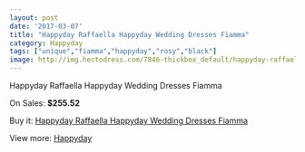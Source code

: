 ```yaml
---
layout: post
date: '2017-03-07'
title: "Happyday Raffaella Happyday Wedding Dresses Fiamma"
category: Happyday
tags: ["unique","fiamma","happyday","rosy","black"]
image: http://img.hectodress.com/7846-thickbox_default/happyday-raffaella-happyday-wedding-dresses-fiamma.jpg
---
```

Happyday Raffaella Happyday Wedding Dresses Fiamma

On Sales: **$255.52**
<a href="https://www.hectodress.com/happyday/3933-happyday-raffaella-happyday-wedding-dresses-fiamma.html"><amp-img layout="responsive" width="600" height="600" src="//img.hectodress.com/7846-thickbox_default/happyday-raffaella-happyday-wedding-dresses-fiamma.jpg" alt="Happyday Raffaella Happyday Wedding Dresses Fiamma 0" /></a>

Buy it: [Happyday Raffaella Happyday Wedding Dresses Fiamma](https://www.hectodress.com/happyday/3933-happyday-raffaella-happyday-wedding-dresses-fiamma.html "Happyday Raffaella Happyday Wedding Dresses Fiamma")

View more: [Happyday](https://www.hectodress.com/68-happyday "Happyday")